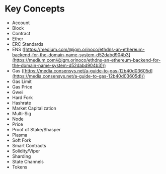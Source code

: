 # Key Concepts

* Account
* Block
* Contract
* Ether
* ERC Standards
* ENS \([https://medium.com/@jgm.orinoco/ethdns-an-ethereum-backend-for-the-domain-name-system-d52dabd904b3](https://medium.com/@jgm.orinoco/ethdns-an-ethereum-backend-for-the-domain-name-system-d52dabd904b3)\)
* Gas \([https://media.consensys.net/a-guide-to-gas-12b40d03605d](https://media.consensys.net/a-guide-to-gas-12b40d03605d)\)
* Gas Limit
* Gas Price
* Gwei
* Hard Fork
* Hashrate 
* Market Capitalization
* Multi-Sig
* Node
* Price
* Proof of Stake/Shasper
* Plasma
* Soft Fork
* Smart Contracts
* Solidity/Viper
* Sharding
* State Channels
* Tokens

